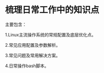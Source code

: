 # **梳理日常工作中的知识点**

主要包含：

1.Linux主流操作系统的常规配置及底层优化点。

2.常见应用配置及参数解析。

3.常见问题及常用解决方案。

4.日常操作bash脚本。

